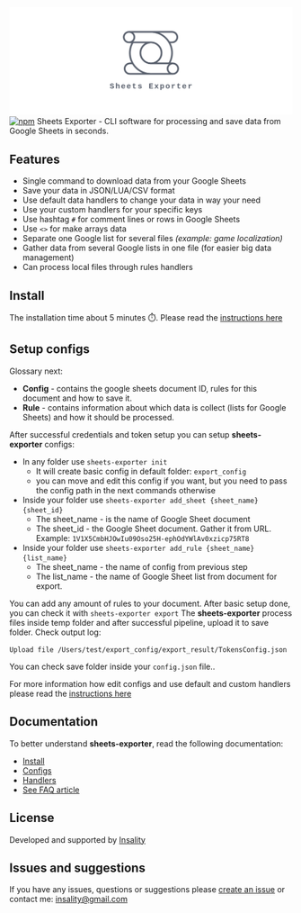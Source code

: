 

![](media/exporter_logo.png)
[![npm](https://img.shields.io/npm/v/sheets-exporter?label=sheets-exporter)](https://www.npmjs.com/package/sheets-exporter)
Sheets Exporter - CLI software for processing and save data from Google Sheets in seconds.

## Features
- Single command to download data from your Google Sheets
- Save your data in JSON/LUA/CSV format
- Use default data handlers to change your data in way your need
- Use your custom handlers for your specific keys
- Use hashtag `#` for comment lines or rows in Google Sheets
- Use `<>` for make arrays data
- Separate one Google list for several files _(example: game localization)_
- Gather data from several Google lists in one file (for easier big data management)
- Can process local files through rules handlers

## Install
The installation time about 5 minutes ⏱️.
Please read the [instructions here](/docs/01_installation.md)

## Setup configs
Glossary next:
 - **Config** - contains the google sheets document ID, rules for this document and how to save it.
 - **Rule** - contains information about which data is collect (lists for Google Sheets) and how it should be processed.
 
After successful credentials and token setup you can setup **sheets-exporter** configs:
- In any folder use `sheets-exporter init`
	- It will create basic config in default folder: `export_config`
	- you can move and edit this config if you want, but you need to pass the config path in the next commands otherwise
- Inside your folder use `sheets-exporter add_sheet {sheet_name} {sheet_id}`
	- The sheet_name - is the name of Google Sheet document
	- The sheet_id - the Google Sheet document. Gather it from URL. Example: `1V1X5CmbHJOwIu09Oso25H-ephOdYWlAv0xzicp75RT8`
- Inside your folder use `sheets-exporter add_rule {sheet_name} {list_name}`
	- The sheet_name - the name of config from previous step
	- The list_name - the name of Google Sheet list from document for export.

You can add any amount of rules to your document.
After basic setup done, you can check it with `sheets-exporter export`
The **sheets-exporter** process files inside temp folder and after successful pipeline, upload it to save folder. Check output log:
```
Upload file /Users/test/export_config/export_result/TokensConfig.json
```

You can check save folder inside your `config.json` file..

For more information how edit configs and use default and custom handlers please read the [instructions here](/docs/02_configs.md)


## Documentation
To better understand **sheets-exporter**, read the following documentation:
- [Install](docs/01-installation.md)
- [Configs](docs/02-configs.md)
- [Handlers](docs/03-handlers.md)
- [See FAQ article](docs_md/FAQ.md)


## License
Developed and supported by [Insality](https://github.com/Insality)


## Issues and suggestions
If you have any issues, questions or suggestions please  [create an issue](https://github.com/Insality/sheets-exporter/issues)  or contact me:  [insality@gmail.com](mailto:insality@gmail.com)

